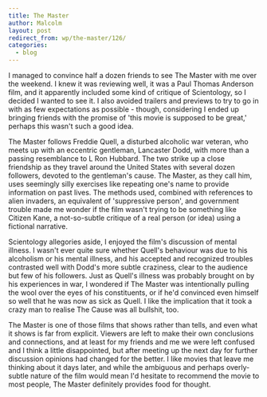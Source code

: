 ```yaml
---
title: The Master
author: Malcolm
layout: post
redirect_from: wp/the-master/126/
categories:
  - blog
---
```

I managed to convince half a dozen friends to see The Master with me over the weekend. I knew it was reviewing well, it was a Paul Thomas Anderson film, and it apparently included some kind of critique of Scientology, so I decided I wanted to see it. I also avoided trailers and previews to try to go in with as few expectations as possible - though, considering I ended up bringing friends with the promise of 'this movie is supposed to be great,' perhaps this wasn't such a good idea.

The Master follows Freddie Quell, a disturbed alcoholic war veteran, who meets up with an eccentric gentleman, Lancaster Dodd, with more than a passing resemblance to L Ron Hubbard. The two strike up a close friendship as they travel around the United States with several dozen followers, devoted to the gentleman's cause. The Master, as they call him, uses seemingly silly exercises like repeating one's name to provide information on past lives. The methods used, combined with references to alien invaders, an equivalent of 'suppressive person', and government trouble made me wonder if the film wasn't trying to be something like Citizen Kane, a not-so-subtle critique of a real person (or idea) using a fictional narrative.

Scientology allegories aside, I enjoyed the film's discussion of mental illness. I wasn't ever quite sure whether Quell's behaviour was due to his alcoholism or his mental illness, and his accepted and recognized troubles contrasted well with Dodd's more subtle craziness, clear to the audience but few of his followers. Just as Quell's illness was probably brought on by his experiences in war, I wondered if The Master was intentionally pulling the wool over the eyes of his constituents, or if he'd convinced even himself so well that he was now as sick as Quell. I like the implication that it took a crazy man to realise The Cause was all bullshit, too.

The Master is one of those films that shows rather than tells, and even what it shows is far from explicit. Viewers are left to make their own conclusions and connections, and at least for my friends and me we were left confused and I think a little disappointed, but after meeting up the next day for further discussion opinions had changed for the better. I like movies that leave me thinking about it days later, and while the ambiguous and perhaps overly-subtle nature of the film would mean I'd hesitate to recommend the movie to most people, The Master definitely provides food for thought.